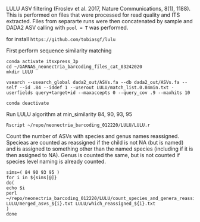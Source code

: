 LULU ASV filtering (Froslev et al. 2017, Nature Communications, 8(1), 1188). This is performed on files that were processed for read quality and ITS extracted. Files from separarte runs were then concatenated by sample and DADA2 ASV calling with `pool = T` was performed.

for install `https://github.com/tobiasgf/lulu`

First perform sequence similarity matching

```
conda activate itsxpress_3p
cd ~/GARNAS_neonectria_barcoding_files_cat_03242020
mkdir LULU

vsearch --usearch_global dada2_out/ASVs.fa --db dada2_out/ASVs.fa --self --id .84 --iddef 1 --userout LULU/match_list.0.84min.txt -userfields query+target+id --maxaccepts 0 --query_cov .9 --maxhits 10

conda deactivate
```

Run LULU algorithm at min_similarity 84, 90, 93, 95
```
Rscript ~/repo/neonectria_barcoding_012220/LULU/LULU.r
```
Count the number of ASVs with species and genus names reassigned. Specieas are counted as reassigned if the child is not NA (but is named) and is assigned to something other than the named species (including if it is then assigned to NA). Genus is counted the same, but is not counted if species level naming is already counted.
```
sims=( 84 90 93 95 )
for i in ${sims[@]}
do(
echo $i
perl ~/repo/neonectria_barcoding_012220/LULU/count_species_and_genera_reassigned.pl LULU/merged_asvs_${i}.txt LULU/which_reassigned_${i}.txt
)
done
```

